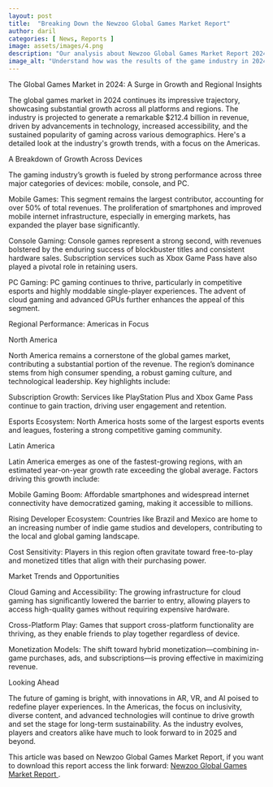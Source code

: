 ```yaml
---
layout: post
title:  "Breaking Down the Newzoo Global Games Market Report"
author: daril
categories: [ News, Reports ]
image: assets/images/4.png
description: "Our analysis about Newzoo Global Games Market Report 2024"
image_alt: "Understand how was the results of the game industry in 2024"
---
```

The Global Games Market in 2024: A Surge in Growth and Regional Insights

The global games market in 2024 continues its impressive trajectory, showcasing substantial growth across all platforms and regions. The industry is projected to generate a remarkable $212.4 billion in revenue, driven by advancements in technology, increased accessibility, and the sustained popularity of gaming across various demographics. Here's a detailed look at the industry's growth trends, with a focus on the Americas.

A Breakdown of Growth Across Devices

The gaming industry’s growth is fueled by strong performance across three major categories of devices: mobile, console, and PC.

Mobile Games: This segment remains the largest contributor, accounting for over 50% of total revenues. The proliferation of smartphones and improved mobile internet infrastructure, especially in emerging markets, has expanded the player base significantly.

Console Gaming: Console games represent a strong second, with revenues bolstered by the enduring success of blockbuster titles and consistent hardware sales. Subscription services such as Xbox Game Pass have also played a pivotal role in retaining users.

PC Gaming: PC gaming continues to thrive, particularly in competitive esports and highly moddable single-player experiences. The advent of cloud gaming and advanced GPUs further enhances the appeal of this segment.

Regional Performance: Americas in Focus

North America

North America remains a cornerstone of the global games market, contributing a substantial portion of the revenue. The region’s dominance stems from high consumer spending, a robust gaming culture, and technological leadership. Key highlights include:

Subscription Growth: Services like PlayStation Plus and Xbox Game Pass continue to gain traction, driving user engagement and retention.

Esports Ecosystem: North America hosts some of the largest esports events and leagues, fostering a strong competitive gaming community.

Latin America

Latin America emerges as one of the fastest-growing regions, with an estimated year-on-year growth rate exceeding the global average. Factors driving this growth include:

Mobile Gaming Boom: Affordable smartphones and widespread internet connectivity have democratized gaming, making it accessible to millions.

Rising Developer Ecosystem: Countries like Brazil and Mexico are home to an increasing number of indie game studios and developers, contributing to the local and global gaming landscape.

Cost Sensitivity: Players in this region often gravitate toward free-to-play and monetized titles that align with their purchasing power.

Market Trends and Opportunities

Cloud Gaming and Accessibility: The growing infrastructure for cloud gaming has significantly lowered the barrier to entry, allowing players to access high-quality games without requiring expensive hardware.

Cross-Platform Play: Games that support cross-platform functionality are thriving, as they enable friends to play together regardless of device.

Monetization Models: The shift toward hybrid monetization—combining in-game purchases, ads, and subscriptions—is proving effective in maximizing revenue.

Looking Ahead

The future of gaming is bright, with innovations in AR, VR, and AI poised to redefine player experiences. In the Americas, the focus on inclusivity, diverse content, and advanced technologies will continue to drive growth and set the stage for long-term sustainability. As the industry evolves, players and creators alike have much to look forward to in 2025 and beyond.

<p>
    This article was based on Newzoo Global Games Market Report, if you want to download this report access the link forward:
    <a href="https://newzoo.com/resources/trend-reports/newzoos-global-games-market-report-2024-free-version" target="_blank">
        Newzoo Global Games Market Report
    </a>.
</p>